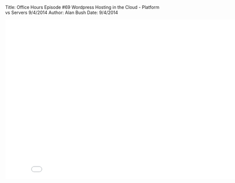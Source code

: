 Title: Office Hours Episode #69 Wordpress Hosting in the Cloud - Platform vs Servers 9/4/2014
Author: Alan Bush
Date: 9/4/2014

<div class="video-container"><iframe width="854" height="510" src="//www.youtube.com/embed/dUICTduMh60" frameborder="0" allowfullscreen></iframe></div>
